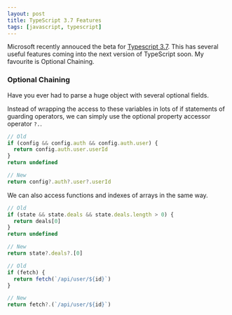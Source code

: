 ```yaml
---
layout: post
title: TypeScript 3.7 Features
tags: [javascript, typescript]
---
```


Microsoft recently annouced the beta for [Typescript 3.7](https://devblogs.microsoft.com/typescript/announcing-typescript-3-7-beta/). This has several useful features coming into the next version of TypeScript soon. My favourite is Optional Chaining.

### Optional Chaining

Have you ever had to parse a huge object with several optional fields.

Instead of wrapping the access to these variables in lots of if statements of guarding operators, we can simply use the optional property accessor operator `?.`.

```js
// Old
if (config && config.auth && config.auth.user) {
  return config.auth.user.userId
}
return undefined
```

```js
// New
return config?.auth?.user?.userId
```

We can also access functions and indexes of arrays in the same way.

```js
// Old
if (state && state.deals && state.deals.length > 0) {
  return deals[0]
}
return undefined
```

```js
// New
return state?.deals?.[0]
```

```js
// Old
if (fetch) {
  return fetch(`/api/user/${id}`)
}
```

```js
// New
return fetch?.(`/api/user/${id}`)
```
